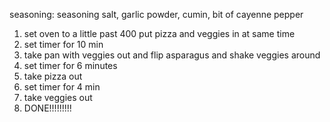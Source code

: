 seasoning: seasoning salt, garlic powder, cumin, bit of cayenne pepper
  
1. set oven to a little past 400 put pizza and veggies in at same time  
2. set timer for 10 min  
3. take pan with veggies out and flip asparagus and shake veggies around  
4. set timer for 6 minutes  
5. take pizza out  
6. set timer for 4 min  
7. take veggies out  
8. DONE!!!!!!!!!